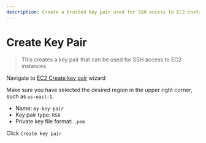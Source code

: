 ```yaml
---
description: Create a trusted key pair used for SSH access to EC2 instances.
---
```


# Create Key Pair

> This creates a key pair that can be used for SSH access to EC2 instances.

Navigate to [EC2 Create key pair](https://console.aws.amazon.com/ec2/home#CreateKeyPair) wizard

Make sure you have selected the desired region in the upper right corner, such as `us-east-1`.

- Name: `my-key-pair`
- Key pair type: `RSA`
- Private key file format: `.pem`

Click `Create key pair`
